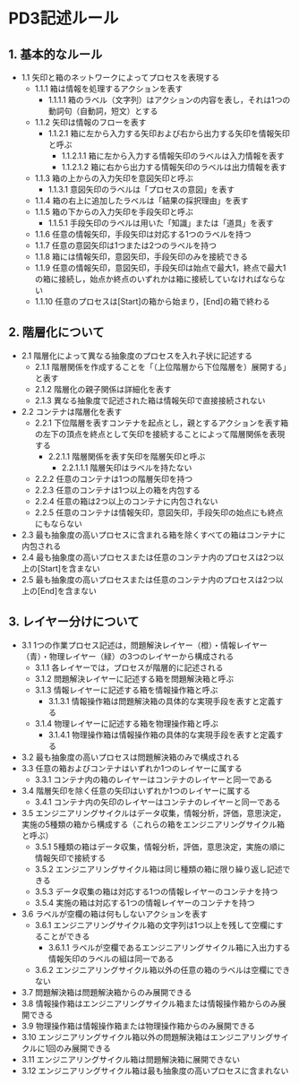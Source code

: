 ﻿# PD3記述ルール

## 1. 基本的なルール
- 1.1 矢印と箱のネットワークによってプロセスを表現する
  - 1.1.1 箱は情報を処理するアクションを表す
    - 1.1.1.1 箱のラベル（文字列）はアクションの内容を表し，それは1つの動詞句（自動詞，短文）とする
  - 1.1.2 矢印は情報のフローを表す
    - 1.1.2.1 箱に左から入力する矢印および右から出力する矢印を情報矢印と呼ぶ
      - 1.1.2.1.1 箱に左から入力する情報矢印のラベルは入力情報を表す
      - 1.1.2.1.2 箱に右から出力する情報矢印のラベルは出力情報を表す
  - 1.1.3 箱の上からの入力矢印を意図矢印と呼ぶ
    - 1.1.3.1 意図矢印のラベルは「プロセスの意図」を表す
  - 1.1.4 箱の右上に追加したラベルは「結果の採択理由」を表す
  - 1.1.5 箱の下からの入力矢印を手段矢印と呼ぶ
    - 1.1.5.1 手段矢印のラベルは用いた「知識」または「道具」を表す
  - 1.1.6 任意の情報矢印，手段矢印は対応する1つのラベルを持つ
  - 1.1.7 任意の意図矢印は1つまたは2つのラベルを持つ
  - 1.1.8 箱には情報矢印，意図矢印，手段矢印のみを接続できる
  - 1.1.9 任意の情報矢印，意図矢印，手段矢印は始点で最大1，終点で最大1の箱に接続し，始点か終点のいずれかは箱に接続していなければならない
  - 1.1.10 任意のプロセスは[Start]の箱から始まり，[End]の箱で終わる

## 2. 階層化について
- 2.1 階層化によって異なる抽象度のプロセスを入れ子状に記述する
  - 2.1.1 階層関係を作成することを「（上位階層から下位階層を）展開する」と表す
  - 2.1.2 階層化の親子関係は詳細化を表す
  - 2.1.3 異なる抽象度で記述された箱は情報矢印で直接接続されない
- 2.2 コンテナは階層化を表す
  - 2.2.1 下位階層を表すコンテナを起点とし，親とするアクションを表す箱の左下の頂点を終点として矢印を接続することによって階層関係を表現する
    - 2.2.1.1 階層関係を表す矢印を階層矢印と呼ぶ
      - 2.2.1.1.1 階層矢印はラベルを持たない
  - 2.2.2 任意のコンテナは1つの階層矢印を持つ
  - 2.2.3 任意のコンテナは1つ以上の箱を内包する
  - 2.2.4 任意の箱は2つ以上のコンテナに内包されない
  - 2.2.5 任意のコンテナは情報矢印，意図矢印，手段矢印の始点にも終点にもならない
- 2.3 最も抽象度の高いプロセスに含まれる箱を除くすべての箱はコンテナに内包される
- 2.4 最も抽象度の高いプロセスまたは任意のコンテナ内のプロセスは2つ以上の[Start]を含まない
- 2.5 最も抽象度の高いプロセスまたは任意のコンテナ内のプロセスは2つ以上の[End]を含まない

## 3. レイヤー分けについて
- 3.1 1つの作業プロセス記述は，問題解決レイヤー（橙）・情報レイヤー（青）・物理レイヤー（緑）の3つのレイヤーから構成される
  - 3.1.1 各レイヤーでは，プロセスが階層的に記述される
  - 3.1.2 問題解決レイヤーに記述する箱を問題解決箱と呼ぶ
  - 3.1.3 情報レイヤーに記述する箱を情報操作箱と呼ぶ
    - 3.1.3.1 情報操作箱は問題解決箱の具体的な実現手段を表すと定義する
  - 3.1.4 物理レイヤーに記述する箱を物理操作箱と呼ぶ
    - 3.1.4.1 物理操作箱は情報操作箱の具体的な実現手段を表すと定義する
- 3.2 最も抽象度の高いプロセスは問題解決箱のみで構成される
- 3.3 任意の箱およびコンテナはいずれか1つのレイヤーに属する
  - 3.3.1 コンテナ内の箱のレイヤーはコンテナのレイヤーと同一である
- 3.4 階層矢印を除く任意の矢印はいずれか1つのレイヤーに属する
  - 3.4.1 コンテナ内の矢印のレイヤーはコンテナのレイヤーと同一である
- 3.5 エンジニアリングサイクルはデータ収集，情報分析，評価，意思決定，実施の5種類の箱から構成する（これらの箱をエンジニアリングサイクル箱と呼ぶ）
  - 3.5.1 5種類の箱はデータ収集，情報分析，評価，意思決定，実施の順に情報矢印で接続する
  - 3.5.2 エンジニアリングサイクル箱は同じ種類の箱に限り繰り返し記述できる
  - 3.5.3 データ収集の箱は対応する1つの情報レイヤーのコンテナを持つ
  - 3.5.4 実施の箱は対応する1つの情報レイヤーのコンテナを持つ
- 3.6 ラベルが空欄の箱は何もしないアクションを表す
  - 3.6.1 エンジニアリングサイクル箱の文字列は1つ以上を残して空欄にすることができる
    - 3.6.1.1 ラベルが空欄であるエンジニアリングサイクル箱に入出力する情報矢印のラベルの組は同一である
  - 3.6.2 エンジニアリングサイクル箱以外の任意の箱のラベルは空欄にできない
- 3.7 問題解決箱は問題解決箱からのみ展開できる
- 3.8 情報操作箱はエンジニアリングサイクル箱または情報操作箱からのみ展開できる
- 3.9 物理操作箱は情報操作箱または物理操作箱からのみ展開できる
- 3.10 エンジニアリングサイクル箱以外の問題解決箱はエンジニアリングサイクルに1回のみ展開できる
- 3.11 エンジニアリングサイクル箱は問題解決箱に展開できない
- 3.12 エンジニアリングサイクル箱は最も抽象度の高いプロセスに含まれない
